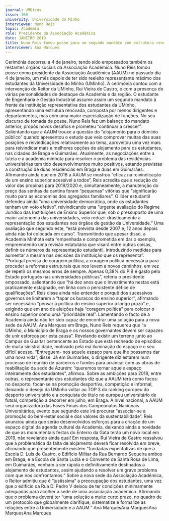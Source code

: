 ```yaml
---
journal: UMDicas 
issue: 160
university: Universidade do Minho
interviewee: Nuno Reis
topic: Academia
role: Presidente da Associação Académica
date: JANEIRO 2019
title: Nuno Reis tomou posse para um segundo mandato com estrutura renovada
interviewer: Ana Marques
---
```


Cerimónia decorreu a 4 de janeiro, tendo sido empossados também os restantes órgãos
sociais da Associação Académica.
Nuno Reis tomou posse como presidente
da Associação Académica (AAUM)
no passado dia 4 de janeiro, um mês depois
de ter sido reeleito representante
máximo dos estudantes da Universidade
do Minho (UMinho). A cerimónia contou
com a intervenção do Reitor da UMinho,
Rui Vieira de Castro, e com a presença de
várias personalidades de destaque da Academia
e da região.
O estudante de Engenharia e Gestão
Industrial assume assim um segundo
mandato à frente da instituição representativa
dos estudantes da UMinho,
apresentando uma estrutura renovada,
composta por menos dirigentes e departamentos,
mas com uma maior especialização
de funções.
No seu discurso de tomada de posse,
Nuno Reis fez um balanço do mandato
anterior, propôs novos desafios e prometeu
“continuar a crescer”. Salientando
que a AAUM trouxe a questão do “alojamento
para o domínio público” quando
apresentou o estudo que veio comprovar
muitas das suas posições e reivindicações
relativamente ao tema, aproveitou uma
vez mais para reivindicar mais e melhores
opções de alojamento para os estudantes,
nas cidades de Braga e Guimarães.
Atualmente, as negociações entre a
tutela e a academia minhota para resolver
o problema das residências universitárias
tem tido desenvolvimentos muito
positivos, estando previstas a construção
de duas residências em Braga e duas em
Guimarães.
Afirmando ainda que em 2018 a
AAUM se mostrou “eficaz na reivindicação
de um ensino superior acessível a
todos”, Reis acredita que a redução do
valor das propinas para 2019/2020 e, simultaneamente,
a manutenção do preço
das senhas da cantina foram “pequenas”
vitórias que “significarão muito para as
economias dos agregados familiares”.
O líder estudantil defendeu ainda
“uma universidade democrática, onde
os estudantes tenham um voto efetivo”,
reivindicando uma “urgente avaliação
do Regime Jurídico das Instituições de
Ensino Superior que, sob o pressuposto
de uma maior autonomia das universidades,
veio reduzir drasticamente a representação
dos estudantes nos órgãos de
gestão da Universidade.” Uma avaliação
que segundo este, “está prevista desde
2007 e, 12 anos depois ainda não foi colocada
em curso”. Transmitindo que apesar
disso, a Academia Minhota está “empenhada
e comprometida em dar o exemplo,
empreendendo uma revisão estatutária
que visará entre outras coisas, definir os
números da representação estudantil,
introduzindo medidas para aumentar a
mesma nas decisões da instituição que
os representa”.
“Portugal precisa de coragem
política, a coragem política necessária
para proceder a reformas estruturais
que nos levem a novos caminhos, em
vez de repetir os mesmos erros de sempre.
Apenas 0,38% do PIB é gasto pelo
Estado português nas universidades públicas”,
referiu o presidente empossado,
salientando que “há dez anos que
o investimento nestas está praticamente
estagnado, em linha com o persistente
défice de qualificações”. Reis disse ainda
não entender o porquê dos sucessivos
governos se limitarem a “tapar os buracos
do ensino superior”, afirmando
ser necessário “pensar a política do ensino
superior a longo prazo” e, exigindo
que em ano de eleições haja “coragem
política” para colocar o ensino superior
como uma “prioridade real”.
Lamentando o facto de a Academia
ainda não ter sido capaz de encontrar
uma solução para a nova sede da AAUM, Ana Marques
em Braga, Nuno Reis requereu que “a
UMinho, o Município de Braga e os nossos
governantes devem ser capazes de
unir esforços por esta causa”. Revelando
existir um terreno junto ao Campus de
Gualtar pertencente ao Estado que está
recheado de episódios de muita sinistralidade,
motivado pela má iluminação
do espaço e o seu difícil acesso. “Entreguem-
nos aquele espaço para que lhe possamos
dar uma nova vida”, disse.
Já em Guimarães, o dirigente diz estarem
num processo de reunião de parceiros
e fundos para arrancar com as
obras de reabilitação da sede de Azurém: 
“queremos tornar aquele espaço inteiramente
dos estudantes”, afirmou.
Sobre as ambições para 2019, entre
outras, o representante dos estudantes
diz que a AAUM terá como focos: no
desporto, focar-se na promoção desportiva,
competição e informal, deixando
o desejo da UMinho voltar ao TOP 3 do
ranking europeu do desporto universitário
e a conquista do título no europeu
universitário de futsal, competição
a decorrer em julho, em Braga. A nível
nacional, a AAUM será organizadora das
Fases Finais dos Campeonatos Nacionais
Universitários, evento que segundo
este irá procurar “associar-se à promoção
do bem-estar social e dos valores
da sustentabilidade”. Reis anunciou ainda
que serão desenvolvidos esforços para a
criação de um espaço digital da agenda
cultural da Academia, deixando ainda a
novidade de que as monumentais festas
do Enterro da Gata terão um novo local
em 2019, não revelando ainda qual!
Em resposta, Rui Vieira de Castro ressalvou
que a problemática da falta de alojamento
deverá ficar resolvida em breve,
afirmando que presentemente existem
“fundadas expectativas de que a Escola
D. Luís de Castro, o Edifício Militar da
Rua Bernardo Sequeira ambos em Braga,
e a Escola de Santa Luzia e o Convento de
Santa Rosa de Lima, em Guimarães, venham
a ser rápida e definitivamente destinados
a alojamento de estudantes, assim
ajudando a resolver um grave problema
com que nos confrontamos.”
Sobre a nova sede da Associação
Académica, o Reitor admitiu que é
“justíssima” a preocupação dos estudantes,
uma vez que o edifício da Rua
D. Pedro V deixou de ter condições minimamente
adequadas para acolher a sede
de uma associação académica. Afirmando
que o problema deverá ter “uma solução
a muito curto prazo, no quadro de um
protocolo que globalmente clarifique, sistematize
e formalize as relações entre a
Universidade e a AAUM.”
Ana MarquesAna MarquesAna MarquesAna Marques